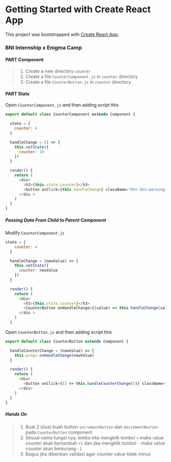 # Getting Started with Create React App

This project was bootstrapped with [Create React App](https://github.com/facebook/create-react-app).

### BNI Internship x Enigma Camp

#### PART Component

> 1. Create a new directory `counter`
> 2. Create a file `CounterComponent.js` in `counter` directory
> 3. Create a file `CounterButton.js` in `counter` directory


#### PART State

Open `CounterComponent.js` and then adding script this
```js
export default class CounterComponent extends Component {

  state = {
    counter: 4
  }

  handleChange = () => {
    this.setState({
      counter: 10
    })
  }

  render() {
    return (
      <div>
        <h3>{this.state.counter}</h3>
        <button onClick={this.handleChange} className="btn btn-warning">Change</button>
      </div >
    )
  }
}
```

##### Passing Data From Child to Parent Component

Modify `CounterComponent.js`

```js
state = {
    counter: 4
  }

  handleChange = (newValue) => {
    this.setState({
      counter: newValue
    })
  }

  render() {
    return (
      <div>
        <h3>{this.state.counter}</h3>
        <CounterButton onHandleChange={(value) => this.handleChange(value)} />
      </div >
    )
  }
```

Open `CounterButton.js` and then adding script this
```js
export default class CounterButton extends Component {

  handleCounterChange = (newValue) => {
    this.props.onHandleChange(newValue)
  }

  render() {
    return (
      <div>
        <button onClick={() => this.handleCounterChange(5)} className="btn btn-warning">Change</button>
      </div>
    )
  }
}
```


##### Hands On

> 1. Buat 2 (dua) buah button `incrementButton` dan `decrementButton` pada `CounterButton` component
> 2. Sesuai nama fungsi nya, ketika kita mengklik tombol `+` maka value counter akan bertambah `+1` dan jika mengklik tombol `-` maka value counter akan berkurang `-1`
> 3. Bagus jika diberikan validasi agar counter value tidak minus
